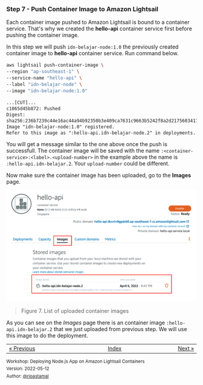 
### <a name="step-7"></a>Step 7 - Push Container Image to Amazon Lightsail

Each container image pushed to Amazon Lightsail is bound to a container service. That's why we created the **hello-api** container service first before pushing the container image.

In this step we will push `idn-belajar-node:1.0` the previously created container image to **hello-api** container service. Run command below.

```sh
aws lightsail push-container-image \
--region "ap-southeast-1" \
--service-name "hello-api" \
--label "idn-belajar-node" \
--image "idn-belajar-node:1.0"
```

```
...[CUT]...
c1065d45b872: Pushed 
Digest: sha256:236b7239c44e16ac44a94b92350b3e409ca7631c9663b5242f8a2d2175603417
Image "idn-belajar-node:1.0" registered.
Refer to this image as ":hello-api.idn-belajar-node.2" in deployments.
```

You will get a message similar to the one above once the push is successfull. The container image will be saved with the name `:<container-service>:<label>.<upload-number>` in the example above the name is `:hello-api.idn-belajar.2`. Your `upload-number` could be different.

Now make sure the container image has been uploaded, go to the **Images** page.

[![Lightsail hello-api Image](https://raw.githubusercontent.com/rioastamal-examples/assets/main/workshop-amazon-lightsail-containers/lab-deploy-nodejs-app/images/lightsail-hello-api-image.png)](https://raw.githubusercontent.com/rioastamal-examples/assets/main/workshop-amazon-lightsail-containers/lab-deploy-nodejs-app/images/lightsail-hello-api-image.png)

> Figure 7. List of uploaded container images

As you can see on the _Images_ page there is an container image `:hello-api.idn-belajar.2` that we just uploaded from previous step. We will use this image to do the deployment.


<table border="0" style="width: 100%; display: table;"><tr><td><a href="STEP-6.md">&laquo; Previous</td><td align="center"><a href="README.md">Index</a></td><td align="right"><a href="STEP-8.md">Next &raquo;</a></td></tr></table>

<sup>Workshop: Deploying Node.js App on Amazon Lightsail Containers  
Version: 2022-05-12  
Author: [@rioastamal](https://github.com/rioastamal)</sup>
